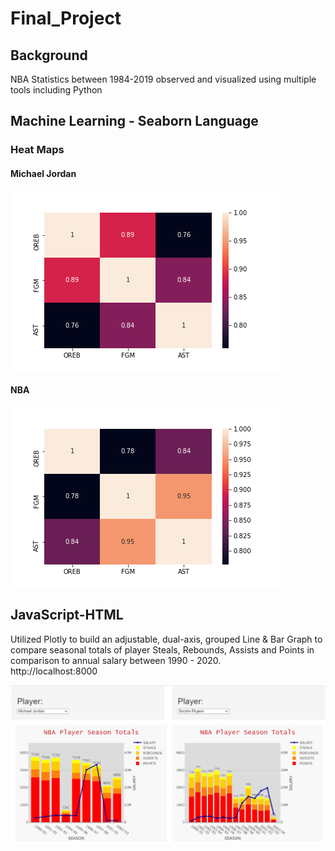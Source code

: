 # Final_Project

## Background
NBA Statistics between 1984-2019 observed and visualized using multiple tools including Python

## Machine Learning - Seaborn Language
### Heat Maps
#### Michael Jordan

![](Machine_Learning/Images/mj_heat_map.png)

#### NBA

![](Machine_Learning/Images/nba_heat_map.png)


## JavaScript-HTML
Utilized Plotly to build an adjustable, dual-axis, grouped Line & Bar Graph to compare seasonal totals of player Steals, Rebounds, Assists and Points in comparison to annual salary between 1990 - 2020.  
http://localhost:8000

![](Plotly/HTML_Snapshot.png)
